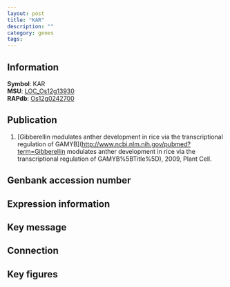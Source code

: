 ```yaml
---
layout: post
title: "KAR"
description: ""
category: genes
tags: 
---
```


## Information
__Symbol__: KAR  
__MSU__: [LOC_Os12g13930](http://rice.plantbiology.msu.edu/cgi-bin/ORF_infopage.cgi?orf=LOC_Os12g13930)  
__RAPdb__: [Os12g0242700](http://rapdb.dna.affrc.go.jp/viewer/gbrowse_details/irgsp1?name=Os12g0242700)  

## Publication
1. [Gibberellin modulates anther development in rice via the transcriptional regulation of GAMYB](http://www.ncbi.nlm.nih.gov/pubmed?term=Gibberellin modulates anther development in rice via the transcriptional regulation of GAMYB%5BTitle%5D), 2009, Plant Cell.

## Genbank accession number

## Expression information

## Key message

## Connection

## Key figures


